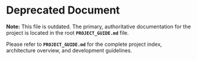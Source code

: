 # Deprecated Document

**Note:** This file is outdated. The primary, authoritative documentation for the project is located in the root **`PROJECT_GUIDE.md`** file.

Please refer to **`PROJECT_GUIDE.md`** for the complete project index, architecture overview, and development guidelines.
